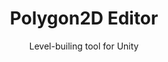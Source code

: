 ---
title: Polygon2D Editor
subtitle: Level-builing tool for Unity
logo: /images/unity-polygon/logo.png
bkgimage: '/images/unity-polygon/background.jpg'
code: https://github.com/NotWoods/unity-polygon-2d-editor
color:
  r: 3
  g: 3
  b: 3
fallbackcolor: '#444'
tech:
  - C#
  - Unity
summary: >
  Uses the PolygonCollider2D collider to generate a mesh for a gameobject, letting you draw polygonal platforms in the Unity editor via the Edit Collider button. Just drag the script onto your platform GameObject and you're good to go.
---